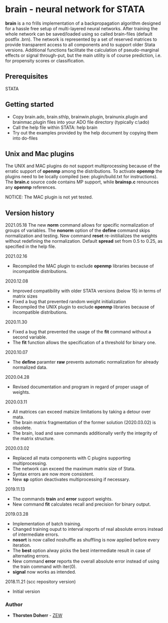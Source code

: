 # brain - neural network for STATA
**brain** is a no frills implementation of a backpropagation algorithm designed for a hassle free setup of multi-layered neural networks. After training the whole network can be saved/loaded using so called brain-files (default postfix .brn). The network is represented by a set of reserved matrices to provide transparent access to all components and to support older Stata versions. Additional functions facilitate the calculation of pseudo-marginal effects or signal through-put, but the main utility is of course prediction, i.e. for propensity scores or classification.

## Prerequisites
STATA

## Getting started
* Copy brain.ado, brain.sthlp, brainwin.plugin, brainunix.plugin and brainmac.plugin files into your ADO file directory (typically c:\ado)
* Call the help file within STATA: help brain
* Try out the examples provided by the help document by copying them into do-files

## Unix and Mac plugins
The UNIX and MAC plugins do not support multiprocessing because of the erratic support of **openmp** among the distributions. To activate **openmp** the plugins need to be locally compiled (see: plugin/build.txt for instructions).
The **brain.c** source code contains MP support, while **brainsp.c** renounces any **openmp** references. 

NOTICE: The MAC plugin is not yet tested.

## Version history

2021.05.18
The new **norm** command allows for specific normalization of groups of variables.
The **nonorm** option of the **define** command skips normalization and testing.
New command **reset** re-initilializes the weights without redefining the normalization.
Default **spread** set from 0.5 to 0.25, as specified in the help file.

2021.02.16
* Recompiled the MAC plugin to exclude **openmp** libraries because of incompatible distributions.

2020.12.08
* Improved compatibility with older STATA versions (below 15) in terms of matrix sizes
* Fixed a bug that prevented random weight initialization 
* Recompiled the UNIX plugin to exclude **openmp** libraries because of incompatible distributions.

2020.11.30
* Fixed a bug that prevented the usage of the **fit** command without a second variable.
* The **fit** function allows the specification of a threshold for binary one.

2020.10.07
* The **define** paramter **raw** prevents automatic normalization for already normalized data.

2020.04.28
* Revised documentation and program in regard of proper usage of weights.

2020.03.11
* All matrices can exceed matsize limitations by taking a detour over mata.
* The brain matrix fragmentation of the former solution (2020.03.02) is obsolete.
* The brain, load and save commands additionally verify the integrity of the matrix structure.

2020.03.02
* Replaced all mata components with C plugins supporting multiprocessing.
* The network can exceed the maximum matrix size of Stata.
* Syntax errors are now more consistent.
* New **sp** option deactivates multiprocessing if necessary.

2019.11.13
* The commands **train** and **error** support weights.
* New command **fit** calculates recall and precision for binary output.

2019.03.28
* Implementation of batch training.
* Changed training ouput to interval reports of real absolute errors instead of intermediate errors.
* **nosort** is now called noshuffle as shuffling is now applied before every iteration.
* The **best** option alway picks the best intermediate result in case of alternating errors.
* New command **error** reports the overall absolute error instead of using the train command with iter(0).
* **signal** now works as intended.

2018.11.21 (scc repository version)
* Initial version

### Author
* **Thorsten Doherr** - [ZEW](https://www.zew.de/en/team/tdo/)
